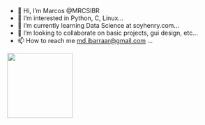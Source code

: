 - 👋 Hi, I’m Marcos @MRCSIBR
- 👀 I’m interested in Python, C, Linux...
- 🌱 I’m currently learning Data Science at soyhenry.com...
- 💞️ I’m looking to collaborate on basic projects, gui design, etc...
- 📫 How to reach me md.ibarraar@gmail.com ...

<!---
MRCSIBR/MRCSIBR is a ✨ special ✨ repository because its `README.md` (this file) appears on your GitHub profile.
You can click the Preview link to take a look at your changes.
--->
<img height="150" src="https://github-readme-stats.vercel.app/api/top-langs/?username=MRCSIBR&theme=dark&layout=compact&count_private=true" />
